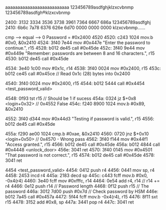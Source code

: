 aaaaaaaaaaaaaaaaaaaaaaaaaa
123456789asdfghjklzxcvbnmp
123456789asdfgh®klzxcvbnmp

2400: 3132 3334 3536 3738 3961 7364 6667 686a   123456789asdfghj
2410: 6b6c 7a78 6376 626e 6d70 0000 0000 0000   klzxcvbnmp......

cmp --> equal --> 0
Password = #0x2400
4520 <login>
4520:  c243 1024      mov.b	#0x0, &0x2410
4524:  3f40 7e44      mov	#0x447e "Enter the password to continue.", r15
4528:  b012 de45      call	#0x45de <puts>
452c:  3f40 9e44      mov	#0x449e "Remember: passwords are between 8 and 16 characters.", r15
4530:  b012 de45      call	#0x45de <puts>

4534:  3e40 1c00      mov	#0x1c, r14
4538:  3f40 0024      mov	#0x2400, r15
453c:  b012 ce45      call	#0x45ce <getsn> // Read 0x1c (28) bytes into 0x2400

4540:  3f40 0024      mov	#0x2400, r15
4544:  b012 5444      call	#0x4454 <test_password_valid>

4548:  0f93           tst	r15 // Should be 1 if sucess
454a:  0324           jz	$+0x8 <login+0x32> // 0x4552 False
454c:  f240 8900 1024 mov.b	#0x89, &0x2410

4552:  3f40 d344      mov	#0x44d3 "Testing if password is valid.", r15
4556:  b012 de45      call	#0x45de <puts>

455a:  f290 ae00 1024 cmp.b	#0xae, &0x2410
4560:  0720           jnz	$+0x10 <login+0x50> // 0x4570 - Wrong pass
4562:  3f40 f144      mov	#0x44f1 "Access granted.", r15
4566:  b012 de45      call	#0x45de <puts>
456a:  b012 4844      call	#0x4448 <unlock_door>
456e:  3041           ret
4570:  3f40 0145      mov	#0x4501 "That password is not correct.", r15
4574:  b012 de45      call	#0x45de <puts>
4578:  3041           ret


4454 <test_password_valid>
4454:  0412           push	r4
4456:  0441           mov	sp, r4
4458:  2453           incd	r4
445a:  2183           decd	sp
445c:  c443 fcff      mov.b	#0x0, -0x4(r4)
4460:  3e40 fcff      mov	#0xfffc, r14
4464:  0e54           add	r4, r14 // r14 += r4 
4466:  0e12           push	r14 // Password length
4468:  0f12           push	r15 // The password
446a:  3012 7d00      push	#0x7d // Check password by HSM
446e:  b012 7a45      call	#0x457a <INT>
4472:  5f44 fcff      mov.b	-0x4(r4), r15
4476:  8f11           sxt	r15
4478:  3152           add	#0x8, sp
447a:  3441           pop	r4
447c:  3041           ret